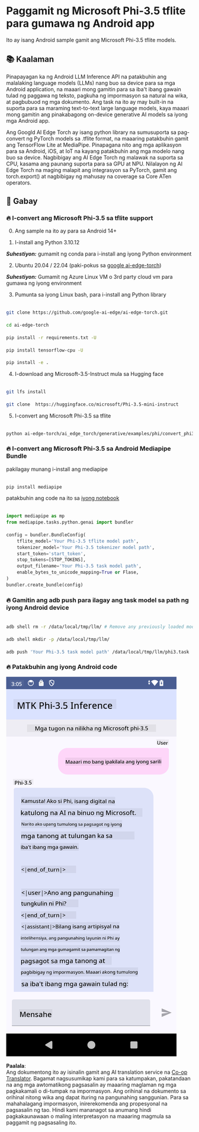 <!--
CO_OP_TRANSLATOR_METADATA:
{
  "original_hash": "c4fe7f589d179be96a5577b0b8cba6aa",
  "translation_date": "2025-07-17T02:54:20+00:00",
  "source_file": "md/02.Application/01.TextAndChat/Phi3/UsingPhi35TFLiteCreateAndroidApp.md",
  "language_code": "tl"
}
-->
# **Paggamit ng Microsoft Phi-3.5 tflite para gumawa ng Android app**

Ito ay isang Android sample gamit ang Microsoft Phi-3.5 tflite models.

## **📚 Kaalaman**

Pinapayagan ka ng Android LLM Inference API na patakbuhin ang malalaking language models (LLMs) nang buo sa device para sa mga Android application, na maaari mong gamitin para sa iba't ibang gawain tulad ng paggawa ng teksto, pagkuha ng impormasyon sa natural na wika, at pagbubuod ng mga dokumento. Ang task na ito ay may built-in na suporta para sa maraming text-to-text large language models, kaya maaari mong gamitin ang pinakabagong on-device generative AI models sa iyong mga Android app.

Ang Googld AI Edge Torch ay isang python library na sumusuporta sa pag-convert ng PyTorch models sa .tflite format, na maaaring patakbuhin gamit ang TensorFlow Lite at MediaPipe. Pinapagana nito ang mga aplikasyon para sa Android, iOS, at IoT na kayang patakbuhin ang mga modelo nang buo sa device. Nagbibigay ang AI Edge Torch ng malawak na suporta sa CPU, kasama ang paunang suporta para sa GPU at NPU. Nilalayon ng AI Edge Torch na maging malapit ang integrasyon sa PyTorch, gamit ang torch.export() at nagbibigay ng mahusay na coverage sa Core ATen operators.

## **🪬 Gabay**

### **🔥 I-convert ang Microsoft Phi-3.5 sa tflite support**

0. Ang sample na ito ay para sa Android 14+

1. I-install ang Python 3.10.12

***Suhestiyon:*** gumamit ng conda para i-install ang iyong Python environment

2. Ubuntu 20.04 / 22.04 (paki-pokus sa [google ai-edge-torch](https://github.com/google-ai-edge/ai-edge-torch))

***Suhestiyon:*** Gumamit ng Azure Linux VM o 3rd party cloud vm para gumawa ng iyong environment

3. Pumunta sa iyong Linux bash, para i-install ang Python library

```bash

git clone https://github.com/google-ai-edge/ai-edge-torch.git

cd ai-edge-torch

pip install -r requirements.txt -U 

pip install tensorflow-cpu -U

pip install -e .

```

4. I-download ang Microsoft-3.5-Instruct mula sa Hugging face

```bash

git lfs install

git clone  https://huggingface.co/microsoft/Phi-3.5-mini-instruct

```

5. I-convert ang Microsoft Phi-3.5 sa tflite

```bash

python ai-edge-torch/ai_edge_torch/generative/examples/phi/convert_phi3_to_tflite.py --checkpoint_path  Your Microsoft Phi-3.5-mini-instruct path --tflite_path Your Microsoft Phi-3.5-mini-instruct tflite path  --prefill_seq_len 1024 --kv_cache_max_len 1280 --quantize True

```

### **🔥 I-convert ang Microsoft Phi-3.5 sa Android Mediapipe Bundle**

pakilagay munang i-install ang mediapipe

```bash

pip install mediapipe

```

patakbuhin ang code na ito sa [iyong notebook](../../../../../../code/09.UpdateSamples/Aug/Android/convert/convert_phi.ipynb)

```python

import mediapipe as mp
from mediapipe.tasks.python.genai import bundler

config = bundler.BundleConfig(
    tflite_model='Your Phi-3.5 tflite model path',
    tokenizer_model='Your Phi-3.5 tokenizer model path',
    start_token='start_token',
    stop_tokens=[STOP_TOKENS],
    output_filename='Your Phi-3.5 task model path',
    enable_bytes_to_unicode_mapping=True or Flase,
)
bundler.create_bundle(config)

```

### **🔥 Gamitin ang adb push para ilagay ang task model sa path ng iyong Android device**

```bash

adb shell rm -r /data/local/tmp/llm/ # Remove any previously loaded models

adb shell mkdir -p /data/local/tmp/llm/

adb push 'Your Phi-3.5 task model path' /data/local/tmp/llm/phi3.task

```

### **🔥 Patakbuhin ang iyong Android code**

![demo](../../../../../../translated_images/demo.06d5a4246f057d1be99ffad0cbf22f4ac0c41530774d51ff903cfaa1d3cd3c8e.tl.png)

**Paalala**:  
Ang dokumentong ito ay isinalin gamit ang AI translation service na [Co-op Translator](https://github.com/Azure/co-op-translator). Bagamat nagsusumikap kami para sa katumpakan, pakatandaan na ang mga awtomatikong pagsasalin ay maaaring maglaman ng mga pagkakamali o di-tumpak na impormasyon. Ang orihinal na dokumento sa orihinal nitong wika ang dapat ituring na pangunahing sanggunian. Para sa mahahalagang impormasyon, inirerekomenda ang propesyonal na pagsasalin ng tao. Hindi kami mananagot sa anumang hindi pagkakaunawaan o maling interpretasyon na maaaring magmula sa paggamit ng pagsasaling ito.